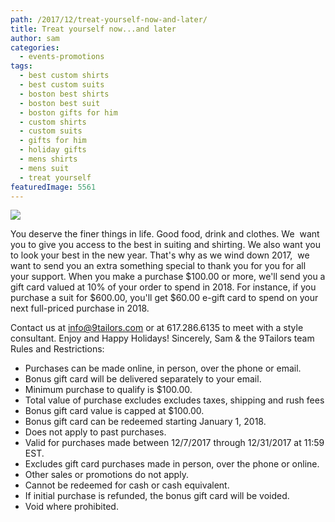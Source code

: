 ```yaml
---
path: /2017/12/treat-yourself-now-and-later/
title: Treat yourself now...and later
author: sam
categories: 
  - events-promotions
tags: 
  - best custom shirts
  - best custom suits
  - boston best shirts
  - boston best suit
  - boston gifts for him
  - custom shirts
  - custom suits
  - gifts for him
  - holiday gifts
  - mens shirts
  - mens suit
  - treat yourself
featuredImage: 5561
---
```

![](https://res.cloudinary.com/l9tl/image/upload/v1512661915/bonus_201712_blog_tq5xth_ilefpt.jpg)

You deserve the finer things in life. Good food, drink and clothes. We  want you to give you access to the best in suiting and shirting. We also want you to look your best in the new year. That's why as we wind down 2017,  we want to send you an extra something special to thank you for you for all your support. When you make a purchase $100.00 or more, we'll send you a gift card valued at 10% of your order to spend in 2018. For instance, if you purchase a suit for $600.00, you'll get $60.00 e-gift card to spend on your next full-priced purchase in 2018.

Contact us at [info@9tailors.com](mailto:info@9tailors.com) or at 617.286.6135 to meet with a style consultant. Enjoy and Happy Holidays! Sincerely, Sam & the 9Tailors team Rules and Restrictions:

*   Purchases can be made online, in person, over the phone or email.
*   Bonus gift card will be delivered separately to your email.
*   Minimum purchase to qualify is $100.00.
*   Total value of purchase excludes excludes taxes, shipping and rush fees
*   Bonus gift card value is capped at $100.00.
*   Bonus gift card can be redeemed starting January 1, 2018.
*   Does not apply to past purchases.
*   Valid for purchases made between 12/7/2017 through 12/31/2017 at 11:59 EST.
*   Excludes gift card purchases made in person, over the phone or online.
*   Other sales or promotions do not apply.
*   Cannot be redeemed for cash or cash equivalent.
*   If initial purchase is refunded, the bonus gift card will be voided.
*   Void where prohibited.